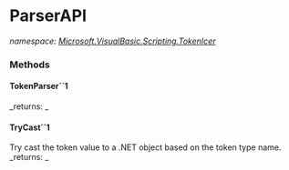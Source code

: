 ﻿
# ParserAPI
_namespace: [Microsoft.VisualBasic.Scripting.TokenIcer](N-Microsoft.VisualBasic.Scripting.TokenIcer.md)_



### Methods

#### TokenParser``1

_returns: _
#### TryCast``1
Try cast the token value to a .NET object based on the token type name.
_returns: _



